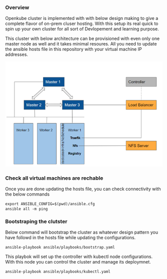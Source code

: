 ### Overview

Openkube cluster is implemented with with below design making to give a complete flavor of on-prem cluser hosting. With this setup its real quick to spin up your own cluster for all sort of Devlopement and learning purpose.

This cluster with below architecture can be provisioned with even only one master node as well and it takes minimal resoures. All you need to update the ansible hosts file in this repository with  your virtual machine IP addresses. 


<img src="https://github.com/openkubeio/openkube-cluster/raw/master/architecture.PNG" width="600">


### Check all virtual machines are rechable	
Once you are done updating the hosts file, you can check connectivity with the below commands
```
export ANSIBLE_CONFIG=$(pwd)/ansible.cfg
ansible all -m ping 
```

### Bootstraping the clutster 

Below command will bootstrap the cluster as whatever design pattern you have followd in the hosts file while updating the configurations.
```
ansible-playbook ansible/playbooks/bootstrap.yaml
```

This playbok will set up the controller with kubectl node configurations. With this node you can control the cluster and manage its deploymnet.
```
ansible-playbook ansible/playbooks/kubectl.yaml
```
